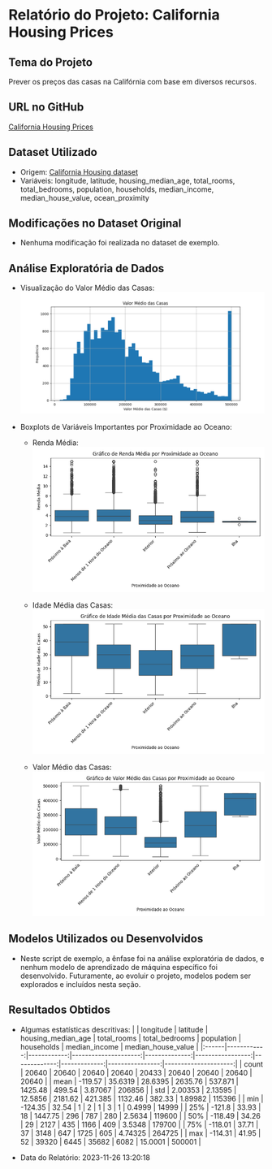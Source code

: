 
# Relatório do Projeto: California Housing Prices

## Tema do Projeto
Prever os preços das casas na Califórnia com base em diversos recursos.

## URL no GitHub
[California Housing Prices](https://github.com/ageron/handson-ml2)

## Dataset Utilizado
- Origem: [California Housing dataset](https://raw.githubusercontent.com/ageron/handson-ml2/master/datasets/housing/housing.csv)
- Variáveis: longitude, latitude, housing_median_age, total_rooms, total_bedrooms, population, households, median_income, median_house_value, ocean_proximity

## Modificações no Dataset Original
- Nenhuma modificação foi realizada no dataset de exemplo.

## Análise Exploratória de Dados
- Visualização do Valor Médio das Casas:
![Valor Médio das Casas](imagens/historico_valor_casas.png)

- Boxplots de Variáveis Importantes por Proximidade ao Oceano:
  - Renda Média:
  ![Renda Média](imagens/median_income_por_proximidade_oceano.png)

  - Idade Média das Casas:
  ![Idade Média das Casas](imagens/housing_median_age_por_proximidade_oceano.png)

  - Valor Médio das Casas:
  ![Valor Médio das Casas](imagens/median_house_value_por_proximidade_oceano.png)

## Modelos Utilizados ou Desenvolvidos
- Neste script de exemplo, a ênfase foi na análise exploratória de dados, e nenhum modelo de aprendizado de máquina específico foi desenvolvido. 
  Futuramente, ao evoluir o projeto, modelos podem ser explorados e incluídos nesta seção.

## Resultados Obtidos
- Algumas estatísticas descritivas:
|       |   longitude |    latitude |   housing_median_age |   total_rooms |   total_bedrooms |   population |   households |   median_income |   median_house_value |
|:------|------------:|------------:|---------------------:|--------------:|-----------------:|-------------:|-------------:|----------------:|---------------------:|
| count | 20640       | 20640       |           20640      |      20640    |        20433     |     20640    |     20640    |     20640       |                20640 |
| mean  |  -119.57    |    35.6319  |              28.6395 |       2635.76 |          537.871 |      1425.48 |       499.54 |         3.87067 |               206856 |
| std   |     2.00353 |     2.13595 |              12.5856 |       2181.62 |          421.385 |      1132.46 |       382.33 |         1.89982 |               115396 |
| min   |  -124.35    |    32.54    |               1      |          2    |            1     |         3    |         1    |         0.4999  |                14999 |
| 25%   |  -121.8     |    33.93    |              18      |       1447.75 |          296     |       787    |       280    |         2.5634  |               119600 |
| 50%   |  -118.49    |    34.26    |              29      |       2127    |          435     |      1166    |       409    |         3.5348  |               179700 |
| 75%   |  -118.01    |    37.71    |              37      |       3148    |          647     |      1725    |       605    |         4.74325 |               264725 |
| max   |  -114.31    |    41.95    |              52      |      39320    |         6445     |     35682    |      6082    |        15.0001  |               500001 |

- Data do Relatório: 2023-11-26 13:20:18
